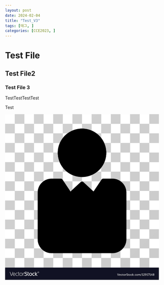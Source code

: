 ```yaml
---
layout: post
date: 2024-02-04
title: "Test_V3"
tags: [태그, ]
categories: [CCE2023, ]
---
```



# Test File


## Test File2


### Test File 3


TestTestTestTest


Test


![0](/assets/img/2024-02-04-Test_V3.md/0.png)

